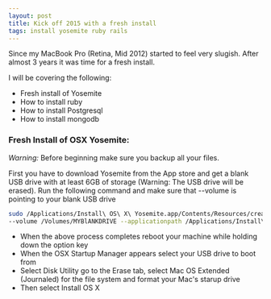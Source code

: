```yaml
---
layout: post
title: Kick off 2015 with a fresh install
tags: install yosemite ruby rails
---
```


Since my MacBook Pro (Retina, Mid 2012) started to feel very slugish.
After almost 3 years it was time for a fresh install.

I will be covering the following:

  * Fresh install of Yosemite
  * How to install ruby
  * How to install Postgresql
  * How to install mongodb

### Fresh Install of OSX Yosemite:
*Warning:* Before beginning make sure you backup all your files.

First you have to download Yosemite from the App store and get a blank USB drive with at least 6GB of storage (Warning: The USB drive will be erased).
Run the following command and make sure that --volume is pointing to your blank USB drive

``` bash
sudo /Applications/Install\ OS\ X\ Yosemite.app/Contents/Resources/createinstallmedia \
--volume /Volumes/MYBlANKDRIVE --applicationpath /Applications/Install\ OS\ X\ Yosemite.app --nointeraction
```

  * When the above process completes reboot your machine while holding down the option key
  * When the OSX Startup Manager appears select your USB drive to boot from
  * Select Disk Utility go to the Erase tab, select Mac OS Extended (Journaled) for the file system
    and format your Mac's starup drive
  * Then select Install OS X

